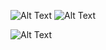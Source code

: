  ![Alt Text](https://cms-assets.tutsplus.com/uploads/users/108/posts/21424/image/run-animation-4-8-final2.gif ) ![Alt Text](https://build-it-yourself.com/s-programs/images/geek-gif.gif )


 ![Alt Text](https://wpamelia.com/wp-content/uploads/2018/11/ezgif-2-6d0b072c3d3f.gif )


